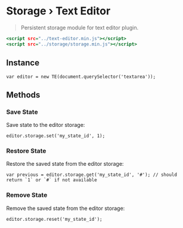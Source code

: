 Storage › Text Editor
=====================

> Persistent storage module for text editor plugin.

~~~ .html
<script src="../text-editor.min.js"></script>
<script src="../storage/storage.min.js"></script>
~~~

Instance
--------

~~~ .javascript
var editor = new TE(document.querySelector('textarea'));
~~~

Methods
-------

### Save State

Save state to the editor storage:

~~~ .javascript
editor.storage.set('my_state_id', 1);
~~~

### Restore State

Restore the saved state from the editor storage:

~~~ .javascript
var previous = editor.storage.get('my_state_id', '#'); // should return `1` or `#` if not available
~~~

### Remove State

Remove the saved state from the editor storage:

~~~ .javascript
editor.storage.reset('my_state_id');
~~~